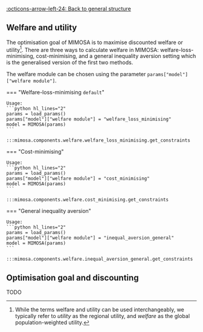 [:octicons-arrow-left-24: Back to general structure](general.md)

## Welfare and utility

The optimisation goal of MIMOSA is to maximise discounted welfare or utility[^1]. There are three ways to calculate welfare in MIMOSA: welfare-loss-minimising, cost-minimising, and a general inequality aversion setting which is the generalised version of the first two methods.

The welfare module can be chosen using the parameter `params["model"]["welfare module"]`.


=== "Welfare-loss-minimising `default`"

    Usage:
    ```python hl_lines="2"
    params = load_params()
    params["model"]["welfare module"] = "welfare_loss_minimising"
    model = MIMOSA(params)
    ```

    :::mimosa.components.welfare.welfare_loss_minimising.get_constraints

=== "Cost-minimising"

    Usage:
    ```python hl_lines="2"
    params = load_params()
    params["model"]["welfare module"] = "cost_minimising"
    model = MIMOSA(params)
    ```

    :::mimosa.components.welfare.cost_minimising.get_constraints

=== "General inequality aversion"

    Usage:
    ```python hl_lines="2"
    params = load_params()
    params["model"]["welfare module"] = "inequal_aversion_general"
    model = MIMOSA(params)
    ```

    :::mimosa.components.welfare.inequal_aversion_general.get_constraints



## Optimisation goal and discounting

TODO

[^1]: While the terms welfare and utility can be used interchangeably, we typically refer to *utility* as the regional utility, and *welfare* as the global population-weighted utility.
